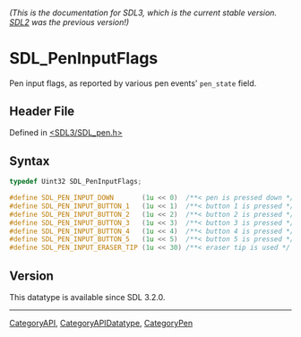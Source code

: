 ###### (This is the documentation for SDL3, which is the current stable version. [SDL2](https://wiki.libsdl.org/SDL2/) was the previous version!)
# SDL_PenInputFlags

Pen input flags, as reported by various pen events' `pen_state` field.

## Header File

Defined in [<SDL3/SDL_pen.h>](https://github.com/libsdl-org/SDL/blob/main/include/SDL3/SDL_pen.h)

## Syntax

```c
typedef Uint32 SDL_PenInputFlags;

#define SDL_PEN_INPUT_DOWN       (1u << 0)  /**< pen is pressed down */
#define SDL_PEN_INPUT_BUTTON_1   (1u << 1)  /**< button 1 is pressed */
#define SDL_PEN_INPUT_BUTTON_2   (1u << 2)  /**< button 2 is pressed */
#define SDL_PEN_INPUT_BUTTON_3   (1u << 3)  /**< button 3 is pressed */
#define SDL_PEN_INPUT_BUTTON_4   (1u << 4)  /**< button 4 is pressed */
#define SDL_PEN_INPUT_BUTTON_5   (1u << 5)  /**< button 5 is pressed */
#define SDL_PEN_INPUT_ERASER_TIP (1u << 30) /**< eraser tip is used */
```

## Version

This datatype is available since SDL 3.2.0.

----
[CategoryAPI](CategoryAPI), [CategoryAPIDatatype](CategoryAPIDatatype), [CategoryPen](CategoryPen)

